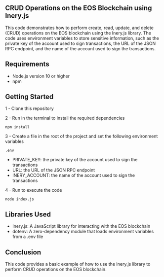 ## CRUD Operations on the EOS Blockchain using Inery.js

This code demonstrates how to perform create, read, update, and delete (CRUD) operations on the EOS blockchain using the Inery.js library. The code uses environment variables to store sensitive information, such as the private key of the account used to sign transactions, the URL of the JSON RPC endpoint, and the name of the account used to sign the transactions.

## Requirements

* Node.js version 10 or higher
* npm

## Getting Started

1 - Clone this repository

2 - Run  in the terminal to install the required dependencies
```
npm install
```
3 - Create a  file in the root of the project and set the following environment variables
```
.env
```
* PRIVATE_KEY: the private key of the account used to sign the transactions
* URL: the URL of the JSON RPC endpoint
* INERY_ACCOUNT: the name of the account used to sign the transactions

4 - Run  to execute the code
```
node index.js
```

## Libraries Used

* Inery.js: A JavaScript library for interacting with the EOS blockchain
* dotenv: A zero-dependency module that loads environment variables from a .env file

## Conclusion

This code provides a basic example of how to use the Inery.js library to perform CRUD operations on the EOS blockchain.
